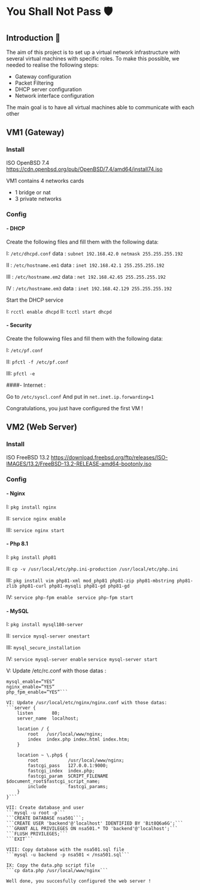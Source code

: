 # You Shall Not Pass 🛡️

## Introduction 📖

The aim of this project is to set up a virtual network infrastructure with several virtual machines with specific roles.
To make this possible, we needed to realise the following steps:

- Gateway configuration
- Packet Filtering
- DHCP server configuration
- Network interface configuration

The main goal is to have all virtual machines able to communicate with each other

## VM1 (Gateway)

### Install

ISO OpenBSD 7.4
<https://cdn.openbsd.org/pub/OpenBSD/7.4/amd64/install74.iso>

VM1 contains 4 networks cards

- 1 bridge or nat
- 3 private networks

### Config

#### - DHCP

Create the following files and fill them with the following data:

I: ``` /etc/dhcpd.conf ```
data : ``` subnet 192.168.42.0 netmask 255.255.255.192 ```

II : ``` /etc/hostname.em1 ```
data : ``` inet 192.168.42.1 255.255.255.192 ```

III : ``` /etc/hostname.em2 ```
data : ``` net 192.168.42.65 255.255.255.192 ```

IV : ``` /etc/hostname.em3 ```
data : ``` inet 192.168.42.129 255.255.255.192 ```

Start the DHCP service

I: ``` rcctl enable dhcpd ```
II:  ``` tcctl start dhcpd ```

#### - Security

Create the followwing files and fill them with the following data:

I: ``` /etc/pf.conf ```

II: ``` pfctl -f /etc/pf.conf ```

III: ``` pfctl -e ```

####- Internet : 

Go to ```/etc/syscl.conf```
And put in ```net.inet.ip.forwarding=1```

Congratulations, you just have configured the first VM !

## VM2 (Web Server)

### Install

ISO FreeBSD 13.2
<https://download.freebsd.org/ftp/releases/ISO-IMAGES/13.2/FreeBSD-13.2-RELEASE-amd64-bootonly.iso>

### Config

#### - Nginx

I: ```pkg install nginx```

II: ```service nginx enable```

III: ```service nginx start```

#### - Php 8.1

I: ```pkg install php81```

II: ```cp -v /usr/local/etc/php.ini-production /usr/local/etc/php.ini```

III: ```pkg install vim php81-xml mod_php81 php81-zip php81-mbstring php81-zlib php81-curl php81-mysqli php81-gd php81-gd```

IV: ```service php-fpm enable```
    ``` service php-fpm start```

#### - MySQL

I: ```pkg install mysql180-server```

II: ```service mysql-server onestart```

III: ```mysql_secure_installation```

IV: ```service mysql-server enable```
```service mysql-server start```

V: Update /etc/rc.conf with those datas : 
```defaultrouter="192.168.42.65" (ip de la gateway)
mysql_enable=”YES”
nginx_enable=”YES”
php_fpm_enable=”YES”```

VI: Update /usr/local/etc/nginx/nginx.conf with those datas: 
```server {
    listen       80;
    server_name  localhost;

    location / {
        root   /usr/local/www/nginx;
        index  index.php index.html index.htm;
    }

    location ~ \.php$ {
        root           /usr/local/www/nginx;
        fastcgi_pass   127.0.0.1:9000;
        fastcgi_index  index.php;
        fastcgi_param  SCRIPT_FILENAME $document_root$fastcgi_script_name;
        include        fastcgi_params;
    }
}```

VII: Create database and user
```mysql -u root -p```
```CREATE DATABASE nsa501```;
```CREATE USER 'backend'@'localhost' IDENTIFIED BY 'Bit8Q6a6G';```
```GRANT ALL PRIVILEGES ON nsa501.* TO 'backend'@'localhost';```
```FLUSH PRIVILEGES;```
```EXIT```

VIII: Copy database with the nsa501.sql file
```mysql -u backend -p nsa501 < /nsa501.sql```

IX: Copy the data.php script file 
```cp data.php /usr/local/www/nginx```

Well done, you succesfully configured the web server !